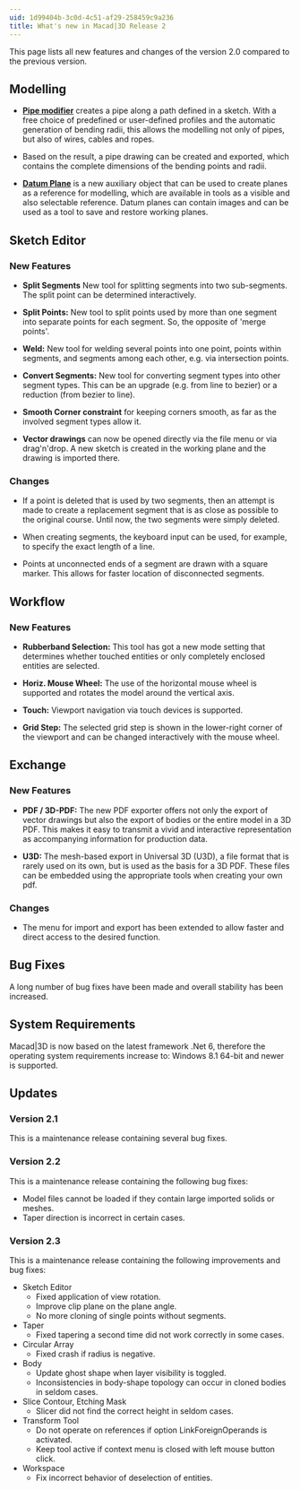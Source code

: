 ```yaml
---
uid: 1d99404b-3c0d-4c51-af29-258459c9a236
title: What's new in Macad|3D Release 2
---
```

This page lists all new features and changes of the version 2.0 compared to the previous version.

## Modelling

* **[Pipe modifier](xref:69425fd0-ff1a-4dc3-9014-12860684e057)** creates a pipe along a path defined in a sketch. With a free choice of predefined or user-defined profiles and the automatic generation of bending radii, this allows the modelling not only of pipes, but also of wires, cables and ropes.

* Based on the result, a pipe drawing can be created and exported, which contains the complete dimensions of the bending points and radii.
  
* **[Datum Plane](xref:322f5cc2-0fc7-43f9-bb80-5e87cb3e3651)** is a new auxiliary object that can be used to create planes as a reference for modelling, which are available in tools as a visible and also selectable reference. Datum planes can contain images and can be used as a tool to save and restore working planes.

## Sketch Editor

### New Features

* **Split Segments** New tool for splitting segments into two sub-segments. The split point can be determined interactively. 
  
* **Split Points:** New tool to split points used by more than one segment into separate points for each segment. So, the opposite of 'merge points'.
* **Weld:** New tool for welding several points into one point, points within segments, and segments among each other, e.g. via intersection points.
  
* **Convert Segments:** New tool for converting segment types into other segment types. This can be an upgrade (e.g. from line to bezier) or a reduction (from bezier to line).
  
* **Smooth Corner constraint** for keeping corners smooth, as far as the involved segment types allow it.
  
* **Vector drawings** can now be opened directly via the file menu or via drag'n'drop. A new sketch is created in the working plane and the drawing is imported there.

### Changes

* If a point is deleted that is used by two segments, then an attempt is made to create a replacement segment that is as close as possible to the original course. Until now, the two segments were simply deleted.
  
* When creating segments, the keyboard input can be used, for example, to specify the exact length of a line.
  
* Points at unconnected ends of a segment are drawn with a square marker. This allows for faster location of disconnected segments.

## Workflow

### New Features

* **Rubberband Selection:** This tool has got a new mode setting that determines whether touched entities or only completely enclosed entities are selected.
  
* **Horiz. Mouse Wheel:** The use of the horizontal mouse wheel is supported and rotates the model around the vertical axis.
  
* **Touch:** Viewport navigation via touch devices is supported.
  
* **Grid Step:** The selected grid step is shown in the lower-right corner of the viewport and can be changed interactively with the mouse wheel.

## Exchange

### New Features

* **PDF / 3D-PDF:** The new PDF exporter offers not only the export of vector drawings but also the export of bodies or the entire model in a 3D PDF. This makes it easy to transmit a vivid and interactive representation as accompanying information for production data.
  
* **U3D:** The mesh-based export in Universal 3D (U3D), a file format that is rarely used on its own, but is used as the basis for a 3D PDF. These files can be embedded using the appropriate tools when creating your own pdf.
  
### Changes

* The menu for import and export has been extended to allow faster and direct access to the desired function.

## Bug Fixes

A long number of bug fixes have been made and overall stability has been increased.

## System Requirements

Macad\|3D is now based on the latest framework .Net 6, therefore the operating system requirements increase to: 
Windows 8.1 64-bit and newer is supported.

## Updates

### Version 2.1 

This is a maintenance release containing several bug fixes.

### Version 2.2

This is a maintenance release containing the following bug fixes:

* Model files cannot be loaded if they contain large imported solids or meshes.
* Taper direction is incorrect in certain cases.

### Version 2.3

This is a maintenance release containing the following improvements and bug fixes:

* Sketch Editor
  * Fixed application of view rotation.
  * Improve clip plane on the plane angle.
  * No more cloning of single points without segments.
* Taper
  * Fixed tapering a second time did not work correctly in some cases.
* Circular Array
  * Fixed crash if radius is negative.
* Body
  * Update ghost shape when layer visibility is toggled.
  * Inconsistencies in body-shape topology can occur in cloned bodies in seldom cases.
* Slice Contour, Etching Mask
  * Slicer did not find the correct height in seldom cases.
* Transform Tool
  * Do not operate on references if option LinkForeignOperands is activated.
  * Keep tool active if context menu is closed with left mouse button click.
* Workspace
  * Fix incorrect behavior of deselection of entities.
